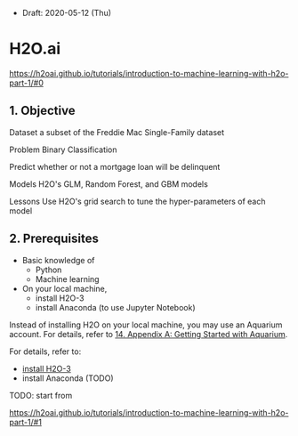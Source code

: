 * Draft: 2020-05-12 (Thu)

# H2O.ai

https://h2oai.github.io/tutorials/introduction-to-machine-learning-with-h2o-part-1/#0

## 1. Objective

Dataset	a subset of the Freddie Mac Single-Family dataset

Problem	Binary Classification

Predict whether or not a mortgage loan will be delinquent

Models	H2O's GLM, Random Forest, and GBM models

Lessons	Use H2O's grid search to tune the hyper-parameters of each model

## 2. Prerequisites

* Basic knowledge of
  * Python
  * Machine learning
* On your local machine,
  * install H2O-3
  * install Anaconda (to use Jupyter Notebook)

Instead of installing H2O on your local machine, you may use an Aquarium account. For details, refer to [14. Appendix A: Getting Started with Aquarium](https://h2oai.github.io/tutorials/introduction-to-machine-learning-with-h2o-part-1/#13).

For details, refer to:

* [install H2O-3](../INSTALL.md)
* install Anaconda (TODO)



TODO: start from

https://h2oai.github.io/tutorials/introduction-to-machine-learning-with-h2o-part-1/#1
